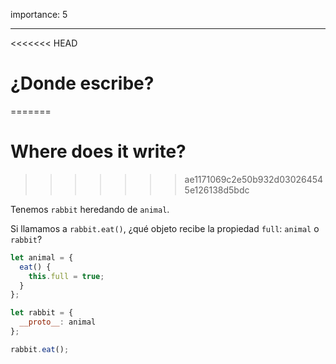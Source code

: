 importance: 5

---

<<<<<<< HEAD
# ¿Donde escribe?
=======
# Where does it write?
>>>>>>> ae1171069c2e50b932d030264545e126138d5bdc

Tenemos `rabbit` heredando de `animal`.

Si llamamos a `rabbit.eat()`, ¿qué objeto recibe la propiedad `full`: `animal` o `rabbit`?

```js
let animal = {
  eat() {
    this.full = true;
  }
};

let rabbit = {
  __proto__: animal
};

rabbit.eat();
```
